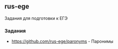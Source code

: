 ## rus-ege
Задания для подготовки к ЕГЭ

### Задания
* https://github.com/rus-ege/paronyms - Паронимы
